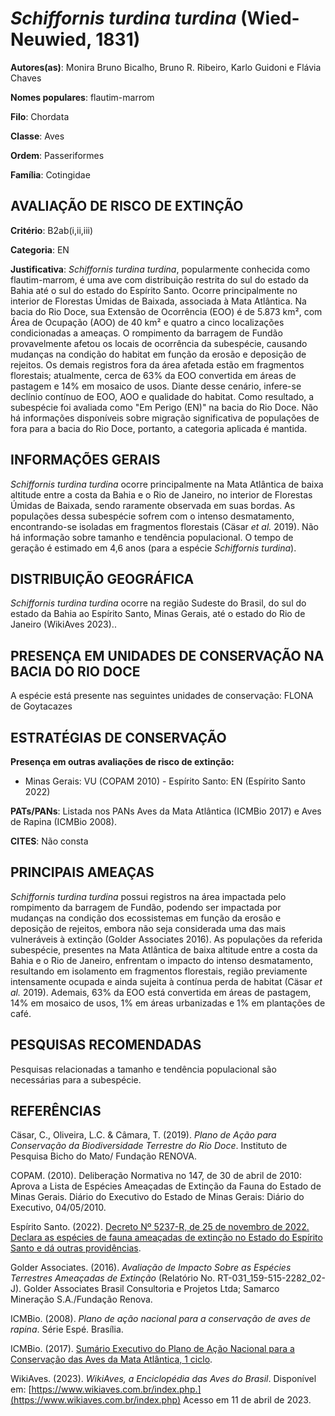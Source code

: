 # *Schiffornis turdina turdina* (Wied-Neuwied, 1831)

**Autores(as)**: Monira Bruno Bicalho, Bruno R. Ribeiro, Karlo Guidoni e Flávia Chaves

**Nomes populares**: flautim-marrom

**Filo**: Chordata

**Classe**: Aves

**Ordem**: Passeriformes

**Família**: Cotingidae

## AVALIAÇÃO DE RISCO DE EXTINÇÃO

**Critério**: B2ab(i,ii,iii)

**Categoria**: EN

**Justificativa**: *Schiffornis turdina turdina*, popularmente conhecida como flautim-marrom, é uma ave com distribuição restrita do sul do estado da Bahia até o sul do estado do Espírito Santo. Ocorre principalmente no interior de Florestas Úmidas de Baixada, associada à Mata Atlântica. Na bacia do Rio Doce, sua Extensão de Ocorrência (EOO) é de 5.873 km², com Área de Ocupação (AOO) de 40 km² e quatro a cinco localizações condicionadas a ameaças. O rompimento da barragem de Fundão provavelmente afetou os locais de ocorrência da subespécie, causando mudanças na condição do habitat em função da erosão e deposição de rejeitos. Os demais registros fora da área afetada estão em fragmentos florestais; atualmente, cerca de 63% da EOO convertida em áreas de pastagem e 14% em mosaico de usos. Diante desse cenário, infere-se declínio contínuo de EOO, AOO e qualidade do habitat. Como resultado, a subespécie foi avaliada como "Em Perigo (EN)" na bacia do Rio
Doce. Não há informações disponíveis sobre migração significativa de populações de fora para a bacia do Rio Doce, portanto, a categoria aplicada é mantida.

## INFORMAÇÕES GERAIS

*Schiffornis turdina turdina* ocorre principalmente na Mata Atlântica de baixa altitude entre a costa da Bahia e o Rio de Janeiro, no interior de Florestas Úmidas de Baixada, sendo raramente observada em suas bordas.  As populações dessa subespécie sofrem com o intenso desmatamento, encontrando-se isoladas em fragmentos florestais (Cäsar *et al.* 2019).  Não há informação sobre tamanho e tendência populacional. O tempo de geração é estimado em 4,6 anos (para a espécie *Schiffornis turdina*).

## DISTRIBUIÇÃO GEOGRÁFICA

*Schiffornis turdina turdina* ocorre na região Sudeste do Brasil, do sul do estado da Bahia ao Espírito Santo, Minas Gerais, até o estado do Rio de Janeiro (WikiAves 2023)..

## PRESENÇA EM UNIDADES DE CONSERVAÇÃO NA BACIA DO RIO DOCE

A espécie está presente nas seguintes unidades de conservação: FLONA de Goytacazes

## ESTRATÉGIAS DE CONSERVAÇÃO

**Presença em outras avaliações de risco de extinção:**

-   Minas Gerais: VU (COPAM 2010) -   Espírito Santo: EN (Espírito Santo 2022)

**PATs/PANs**: Listada nos PANs Aves da Mata Atlântica (ICMBio 2017) e Aves de Rapina (ICMBio 2008).

**CITES**: Não consta

## PRINCIPAIS AMEAÇAS

*Schiffornis turdina turdina* possui registros na área impactada pelo rompimento da barragem de Fundão, podendo ser impactada por mudanças na condição dos ecossistemas em função da erosão e deposição de rejeitos, embora não seja considerada uma das mais vulneráveis à extinção (Golder Associates 2016). As populações da referida subespécie, presentes na Mata Atlântica de baixa altitude entre a costa da Bahia e o Rio de Janeiro, enfrentam o impacto do intenso desmatamento, resultando em isolamento em fragmentos florestais, região previamente intensamente ocupada e ainda sujeita à contínua perda de habitat (Cäsar *et al.* 2019). Ademais, 63% da EOO está convertida em áreas de pastagem, 14% em mosaico de usos, 1% em áreas urbanizadas e 1% em plantações de café.

## PESQUISAS RECOMENDADAS

Pesquisas relacionadas a tamanho e tendência populacional são necessárias para a subespécie.

## REFERÊNCIAS

Cäsar, C., Oliveira, L.C. & Câmara, T. (2019). *Plano de Ação para Conservação da Biodiversidade Terrestre do Rio Doce*. Instituto de Pesquisa Bicho do Mato/ Fundação RENOVA.

COPAM. (2010). Deliberação Normativa no 147, de 30 de abril de 2010: Aprova a Lista de Espécies Ameaçadas de Extinção da Fauna do Estado de Minas Gerais. Diário do Executivo do Estado de Minas Gerais: Diário do Executivo, 04/05/2010.

Espírito Santo. (2022). [Decreto Nº 5237-R, de 25 de novembro de 2022.  Declara as espécies de fauna ameaçadas de extinção no Estado do Espírito Santo e dá outras providências](https://iema.es.gov.br/Media/iema/FAUNA/Decreto%205237-R_2022_25-Nov%20-%20Fauna%20(s-peixes)%20-%20Lista%20de%20Esp%C3%A9cies%20Amea%C3%A7adas%20de%20Extin%C3%A7%C3%A3o.pdf).

Golder Associates. (2016). *Avaliação de Impacto Sobre as Espécies Terrestres Ameaçadas de Extinção* (Relatório No.  RT-031_159-515-2282_02-J). Golder Associates Brasil Consultoria e Projetos Ltda; Samarco Mineração S.A./Fundação Renova.

ICMBio. (2008). *Plano de ação nacional para a conservação de aves de rapina*. Série Espé. Brasília.

ICMBio. (2017). [Sumário Executivo do Plano de Ação Nacional para a Conservação das Aves da Mata Atlântica, 1 ciclo](https://www.gov.br/icmbio/pt-br/assuntos/biodiversidade/pan/pan-aves-da-mata-atlantica).

WikiAves. (2023). *WikiAves, a Enciclopédia das Aves do Brasil*.  Disponível em: [https://www.wikiaves.com.br/index.php.](https://www.wikiaves.com.br/index.php) Acesso em 11 de abril de 2023.
